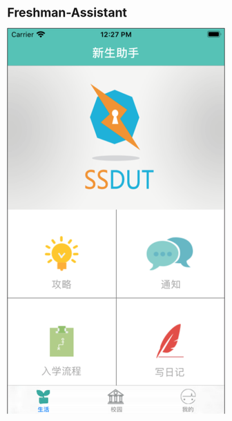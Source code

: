 # Freshman-Assistant
![image](https://github.com/Ann-726/Freshman-Assistant/blob/master/screenshots/HomePage1.png)
